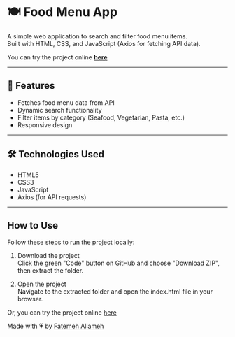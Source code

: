 # 🍽️ Food Menu App

A simple web application to search and filter food menu items.  
Built with HTML, CSS, and JavaScript (Axios for fetching API data).

You can try the project online **[here](https://search-filter-menu-api.vercel.app/)**


---

## 🚀 Features
- Fetches food menu data from API
- Dynamic search functionality
- Filter items by category (Seafood, Vegetarian, Pasta, etc.)
- Responsive design

---

## 🛠️ Technologies Used
- HTML5  
- CSS3  
- JavaScript 
- Axios (for API requests)  

---

## How to Use

Follow these steps to run the project locally:

1. Download the project  
   Click the green "Code" button on GitHub and choose "Download ZIP", then extract the folder.

2. Open the project  
   Navigate to the extracted folder and open the index.html file in your browser.

Or, you can try the project online [here](https://search-filter-menu-api.vercel.app/)


Made with :heartpulse: by [Fatemeh Allameh](https://github.com/FatemehAllameh)

